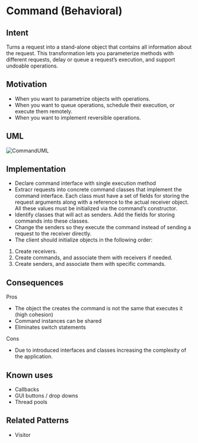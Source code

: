 # Command (Behavioral)

## Intent

Turns a request into a stand-alone object that contains all information about the request. This transformation lets you parameterize methods with different requests, delay or queue a request’s execution, and support undoable operations.

## Motivation

- When you want to parametrize objects with operations.
- When you want to queue operations, schedule their execution, or execute them remotely.
- When you want to implement reversible operations.

## UML

![CommandUML](https://miro.medium.com/max/504/1*pwbB1ryzuKmwMhXJ3pP8jg.png)

## Implementation

- Declare command interface with single execution method
- Extracr requests into concrete command classes that implement the command interface. Each class must have a set of fields for storing the request arguments along with a reference to the actual receiver object. All these values must be initialized via the command’s constructor.
- Identify classes that will act as senders. Add the fields for storing commands into these classes.
- Change the senders so they execute the command instead of sending a request to the receiver directly.
- The client should initialize objects in the following order:

1. Create receivers.
2. Create commands, and associate them with receivers if needed.
3. Create senders, and associate them with specific commands.

## Consequences

Pros

- The object the creates the command is not the same that executes it (high cohesion)
- Command instances can be shared
- Eliminates switch statements

Cons

- Due to introduced interfaces and classes increasing the complexity of the application.

## Known uses

- Callbacks
- GUI buttons / drop downs
- Thread pools

## Related Patterns

- Visitor
